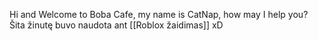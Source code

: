 Hi and Welcome to Boba Cafe, my name is CatNap, how may I help you?
Šita žinutę buvo naudota ant [[Roblox žaidimas]] xD